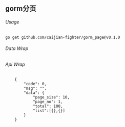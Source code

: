 gorm分页
----------

###### Usage
```
go get github.com/caijian-fighter/gorm_page@v0.1.0

```


###### Data Wrap


###### Api Wrap
```
    {
        "code": 0,
        "msg": "",
        "data": {
            "page_size": 10,
            "page_no": 1,
            "total": 100,
            "list":[{},{}]
        }
    }

```